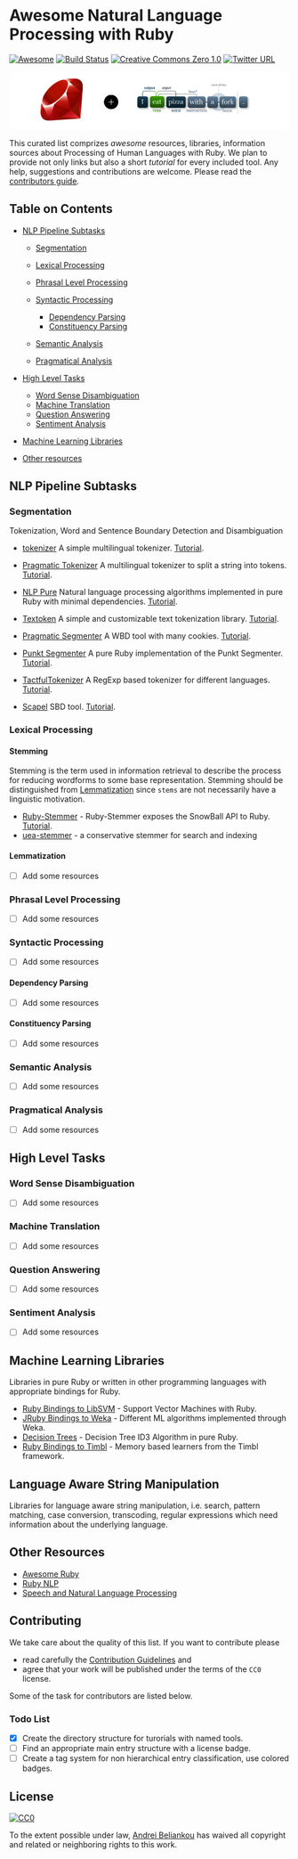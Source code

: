 # Awesome Natural Language Processing with Ruby
[![Awesome](https://cdn.rawgit.com/sindresorhus/awesome/d7305f38d29fed78fa85652e3a63e154dd8e8829/media/badge.svg)](https://github.com/sindresorhus/awesome)
[![Build Status](https://travis-ci.org/arbox/Awesome-Natural-Language-Processing-with-Ruby.svg?branch=master)](https://travis-ci.org/arbox/Awesome-Natural-Language-Processing-with-Ruby)
[![Creative Commons Zero 1.0](http://img.shields.io/badge/License-CC0-green.svg)](https://creativecommons.org/publicdomain/zero/1.0/)
[![Twitter URL](https://img.shields.io/twitter/url/http/shields.io.svg?style=social)](https://twitter.com/intent/tweet?button_hashtag=RubyNLP&text=Look!%20Awesome!&url=https://github.com/arbox/Awesome-Natural-Language-Processing-with-Ruby)

<img src="assets/header.png" />

This curated list comprizes _awesome_ resources, libraries, information sources about Processing of Human Languages with Ruby.
We plan to provide not only links but also a short _tutorial_ for every included tool.
Any help, suggestions and contributions are welcome. Please read the [contributors guide](CONTRIBUTING.md).

## Table on Contents

* [NLP Pipeline Subtasks](#nlp-pipeline-subtasks)
  * [Segmentation](#segmentation)
  * [Lexical Processing](#lexical-processing)
  * [Phrasal Level Processing](#phrasal-level-processing)
  * [Syntactic Processing](#syntactic-processing)
    * [Dependency Parsing](#dependency-parsing)
    * [Constituency Parsing](#constituency-parsing)

  * [Semantic Analysis](#semantic-analysis)
  * [Pragmatical Analysis](#pragmatic-analysis)

* [High Level Tasks](#high-level-tasks)
  * [Word Sense Disambiguation](#word-sense-disambiguation)
  * [Machine Translation](#machine-translation)
  * [Question Answering](#question-answering)
  * [Sentiment Analysis](#sentiment-analysis)

* [Machine Learning Libraries](#machine-learning-libraries)

* [Other resources](#other-resources)

## NLP Pipeline Subtasks

### Segmentation

Tokenization, Word and Sentence Boundary Detection and Disambiguation

  * [tokenizer](https://github.com/arbox/tokenizer)
  A simple multilingual tokenizer. [Tutorial](tutorials/tokenizer).

  * [Pragmatic Tokenizer](https://github.com/diasks2/pragmatic_tokenizer)
  A multilingual tokenizer to split a string into tokens. [Tutorial]().

  * [NLP Pure](https://github.com/parhamr/nlp-pure)
  Natural language processing algorithms implemented in pure Ruby with minimal dependencies. [Tutorial]().

  * [Textoken](https://github.com/manorie/textoken)
  A simple and customizable text tokenization library. [Tutorial]().

  * [Pragmatic Segmenter](https://github.com/diasks2/pragmatic_segmenter)
  A WBD tool with many cookies. [Tutorial]().

  * [Punkt Segmenter](https://github.com/lfcipriani/punkt-segmenter)
  A pure Ruby implementation of the Punkt Segmenter. [Tutorial]().

  * [TactfulTokenizer](https://github.com/zencephalon/Tactful_Tokenizer)
  A RegExp based tokenizer for different languages. [Tutorial]().

  * [Scapel](https://github.com/louismullie/scalpel)
  SBD tool. [Tutorial]().

### Lexical Processing

#### Stemming

Stemming is the term used in information retrieval to describe the process for
reducing wordforms to some base representation. Stemming should be distinguished
from [Lemmatization](#lemmatization) since `stems` are not necessarily have
a linguistic motivation.

* [Ruby-Stemmer](https://github.com/aurelian/ruby-stemmer) - Ruby-Stemmer exposes the SnowBall API to Ruby. [Tutorial](tutorials/ruby-stemmer.md).
* [uea-stemmer](https://github.com/ealdent/uea-stemmer) - a conservative stemmer for search and indexing

#### Lemmatization
- [ ] Add some resources

### Phrasal Level Processing
- [ ] Add some resources

### Syntactic Processing
- [ ] Add some resources

#### Dependency Parsing
- [ ] Add some resources

#### Constituency Parsing
- [ ] Add some resources

### Semantic Analysis
- [ ] Add some resources

### Pragmatical Analysis
- [ ] Add some resources

## High Level Tasks

### Word Sense Disambiguation
- [ ] Add some resources

### Machine Translation
- [ ] Add some resources

### Question Answering
- [ ] Add some resources

### Sentiment Analysis
- [ ] Add some resources


## Machine Learning Libraries

Libraries in pure Ruby or written in other programming languages with appropriate bindings for Ruby.

* [Ruby Bindings to LibSVM](https://github.com/febeling/rb-libsvm) - Support Vector Machines with Ruby.
* [JRuby Bindings to Weka](https://github.com/paulgoetze/weka-jruby) - Different ML algorithms implemented through Weka.
* [Decision Trees](https://github.com/igrigorik/decisiontree) - Decision Tree ID3 Algorithm in pure Ruby.
* [Ruby Bindings to Timbl](https://github.com/maspwr/rtimbl) - Memory based learners from the Timbl framework.

## Language Aware String Manipulation

Libraries for language aware string manipulation, i.e. search, pattern matching,
case conversion, transcoding, regular expressions which need information about
the underlying language.

## Other Resources
* [Awesome Ruby](https://github.com/sdogruyol/awesome-ruby)
* [Ruby NLP](https://github.com/diasks2/ruby-nlp)
* [Speech and Natural Language Processing](https://github.com/edobashira/speech-language-processing)

## Contributing

We take care about the quality of this list. If you want to contribute please

- read carefully the [Contribution Guidelines](CONTRIBUTING.md) and
- agree that your work will be published under the terms of the `CC0` license.

Some of the task for contributors are listed below.

### Todo List
* [x] Create the directory structure for turorials with named tools.
* [ ] Find an appropriate main entry structure with a license badge.
* [ ] Create a tag system for non hierarchical entry classification, use colored badges.

## License

[![CC0](http://mirrors.creativecommons.org/presskit/buttons/88x31/svg/cc-zero.svg)](https://creativecommons.org/publicdomain/zero/1.0/)

To the extent possible under law, [Andrei Beliankou](https://github.com/arbox) has waived all copyright and related or neighboring rights to this work.
